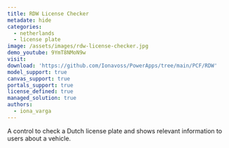 ```yaml
---
title: RDW License Checker
metadate: hide
categories:
  - netherlands
  - license plate
image: /assets/images/rdw-license-checker.jpg
demo_youtube: 9YmT8NMoN9w
visit: 
download: 'https://github.com/Ionavoss/PowerApps/tree/main/PCF/RDW'
model_support: true
canvas_support: true
portals_support: true
license_defined: true
managed_solution: true
authors:
  - iona_varga
---
```

A control to check a Dutch license plate and shows relevant information to users about a vehicle.
